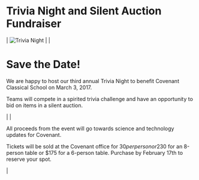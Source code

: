 # Trivia Night and Silent Auction Fundraiser

| ![Trivia Night](http://www.covenantclassicalschool.org/uploads/TriviaNight2017websitebanner.jpg) |
| 

# Save the Date!

We are happy to host our <span>third annual</span> <span>Trivia Night</span> <span>to benefit Covenant Classical School on March 3, 2017.

Teams will compete in a</span> <span>spirited</span> <span>trivia challenge and have an opportunity to bid on items in a</span> <span>silent auction.</span> 

 |
| 

All proceeds from the event will go towards science and technology updates for Covenant.

Tickets will be sold at the Covenant office for $30 per person or $230 for an 8-person table or $175 for a 6-person table.
Purchase by February 17th to reserve your spot.

 |